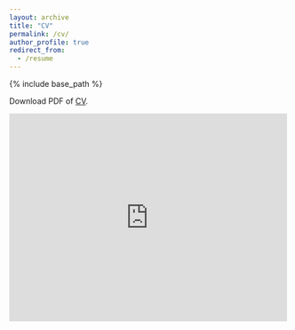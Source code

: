 ```yaml
---
layout: archive
title: "CV"
permalink: /cv/
author_profile: true
redirect_from:
  - /resume
---
```


{% include base_path %}

Download PDF of [CV](../files/KumarThurimella_CV.pdf).

<embed src="https://drive.google.com/viewerng/viewer?embedded=true&url=http://kthurimella.github.io/files/KumarThurimella_CV.pdf" width="500" height="375">
